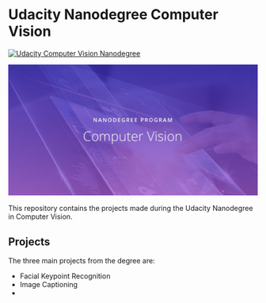 # Udacity Nanodegree  Computer Vision

[![Udacity Computer Vision Nanodegree](http://tugan0329.bitbucket.io/imgs/github/cvnd.svg)](https://www.udacity.com/course/computer-vision-nanodegree--nd891)

<p>
  <img src="./Images/nd891_open_graph.jpg" alt="Nanodegree Banner" />
</p>


This repository contains the projects made during the Udacity Nanodegree in Computer Vision.

## Projects 

The three main projects from the degree are:
- Facial Keypoint Recognition 
- Image Captioning 
- 